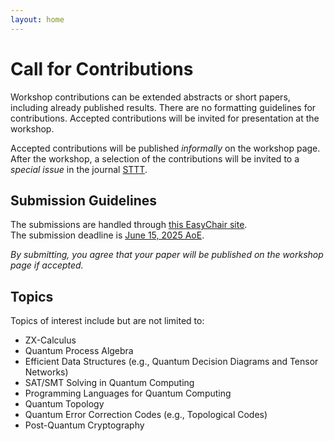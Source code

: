 ```yaml
---
layout: home
---
```


# Call for Contributions

Workshop contributions can be extended abstracts or short papers, including already published results. There are no formatting guidelines for contributions. Accepted contributions will be invited for presentation at the workshop.

Accepted contributions will be published *informally* on the workshop page. After the workshop, a selection of the contributions will be invited to a *special issue* in the journal [STTT](https://sttt.cs.uni-dortmund.de/).

## Submission Guidelines

The submissions are handled through [this EasyChair site](https://easychair.org/conferences/?conf=fmqc2025).
<br>
The submission deadline is [June 15, 2025 AoE](https://time.is/compare/2359_15_Jun_2025_in_UTC-12/local).

*By submitting, you agree that your paper will be published on the workshop page if accepted.*

## Topics

Topics of interest include but are not limited to:

- ZX-Calculus
- Quantum Process Algebra
- Efficient Data Structures (e.g., Quantum Decision Diagrams and Tensor Networks)
- SAT/SMT Solving in Quantum Computing
- Programming Languages for Quantum Computing
- Quantum Topology
- Quantum Error Correction Codes (e.g., Topological Codes)
- Post-Quantum Cryptography
